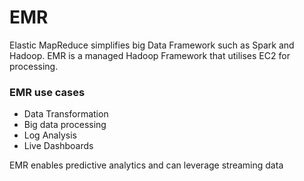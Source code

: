 # EMR

Elastic MapReduce simplifies big Data Framework such as Spark and Hadoop. EMR is a managed Hadoop Framework that utilises EC2 for processing.

### EMR use cases

* Data Transformation
* Big data processing
* Log Analysis&#x20;
* Live Dashboards&#x20;

EMR enables predictive analytics and can leverage streaming data
